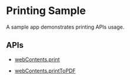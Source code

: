 # Printing Sample

A sample app demonstrates printing APIs usage. 


## APIs

* [webContents.print](https://github.com/atom/electron/blob/master/docs/api/browser-window.md#webcontentsprintoptions)

* [webContents.printToPDF](https://github.com/atom/electron/blob/master/docs/api/browser-window.md#webcontentsprintoptions)
